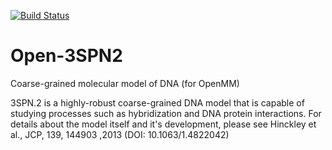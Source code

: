[![Build Status](https://travis-ci.org/cabb99/open3spn2.svg?branch=master)](https://travis-ci.org/cabb99/open3spn2?branch=master)
# Open-3SPN2
Coarse-grained molecular model of DNA (for OpenMM)

3SPN.2 is a highly-robust coarse-grained DNA model that is capable of studying processes
such as hybridization and DNA protein interactions.  For details about the
model itself and it's development, please see Hinckley et al., JCP, 139, 144903
,2013 (DOI: 10.1063/1.4822042)


